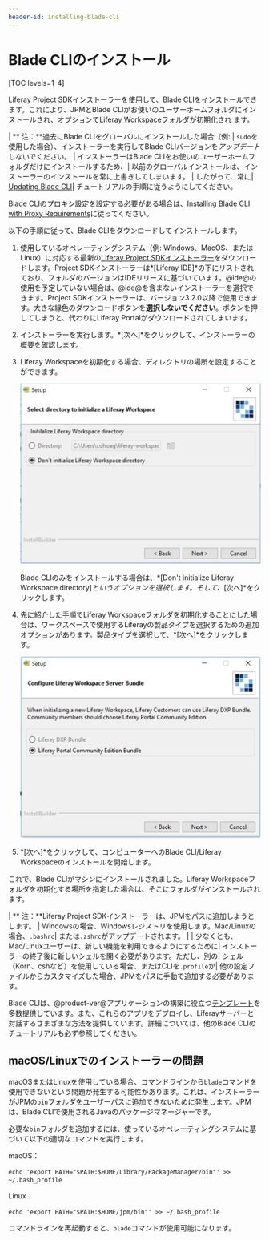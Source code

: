 ```yaml
---
header-id: installing-blade-cli
---
```


# Blade CLIのインストール

[TOC levels=1-4]

Liferay Project SDKインストーラーを使用して、Blade CLIをインストールできます。これにより、JPMとBlade CLIがお使いのユーザーホームフォルダにインストールされ、オプションで[Liferay Workspace](/docs/7-1/tutorials/-/knowledge_base/t/liferay-workspace)フォルダが初期化され ます。

| ** 注：**過去にBlade CLIをグローバルにインストールした場合（例: | `sudo`を使用した場合）、インストーラーを実行してBlade CLIバージョンを*アップデート*しないでください。
| インストーラーはBlade CLIをお使いのユーザーホームフォルダだけにインストールするため、| 以前のグローバルインストールは、インストーラーのインストールを常に上書きしてしまいます。
| したがって、常に| [Updating Blade CLI](/docs/7-1/tutorials/-/knowledge_base/t/updating-blade-cli)| チュートリアルの手順に従うようにしてください。

Blade CLIのプロキシ設定を設定する必要がある場合は、[Installing Blade CLI with Proxy Requirements](/docs/7-1/tutorials/-/knowledge_base/t/setting-blade-cli-proxy-requirments)に従ってください。

以下の手順に従って、Blade CLIをダウンロードしてインストールします。

1. 使用しているオペレーティングシステム（例: Windows、MacOS、またはLinux）に対応する最新の[Liferay Project SDKインストーラー](https://sourceforge.net/projects/lportal/files/Liferay%20IDE/)をダウンロードします。Project SDKインストーラーは*[Liferay IDE]*の下にリストされており、フォルダのバージョンはIDEリリースに基づいています。@ide@の使用を予定していない場合は、@ide@を含まないインストーラーを選択できます。Project SDKインストーラーは、バージョン3.2.0以降で使用できます。大きな緑色のダウンロードボタンを**選択しないでください**。ボタンを押してしまうと、代わりにLiferay Portalがダウンロードされてしまいます。

2. インストーラーを実行します。*[次へ]*をクリックして、インストーラーの概要を確認します。

3. Liferay Workspaceを初期化する場合、ディレクトリの場所を設定することができます。

   ![図1：Liferay Workspaceを配置する場所を決定します（必要な場合）。](../../../images/blade-installer-workspace-init.png)

   Blade CLIのみをインストールする場合は、*[Don't initialize Liferay Workspace directory]*というオプションを選択します。そして、*[次へ]*をクリックします。

4. 先に紹介した手順でLiferay Workspaceフォルダを初期化することにした場合は、ワークスペースで使用するLiferayの製品タイプを選択するための追加オプションがあります。製品タイプを選択して、*[次へ]*をクリックします。

   ![図2：Liferay Workspaceで使用する製品バージョンを選択します。](../../../images/installer-workspace-type.png)

5. *[次へ]*をクリックして、コンピューターへのBlade CLI/Liferay Workspaceのインストールを開始します。

 これで、Blade CLIがマシンにインストールされました。Liferay Workspaceフォルダを初期化する場所を指定した場合は、そこにフォルダがインストールされます。

| ** 注：**Liferay Project SDKインストーラーは、JPMをパスに追加しようとします。
| Windowsの場合、Windowsレジストリを使用します。Mac/Linuxの場合、`.bashrc`| または`.zshrc`がアップデートされます。
| | 少なくとも、Mac/Linuxユーザーは、新しい機能を利用できるようにするために| インストーラーの終了後に新しいシェルを開く必要があります。ただし、別の| シェル（Korn、cshなど）を使用している場合、またはCLIを`.profile`か| 他の設定ファイルからカスタマイズした場合、JPMをパスに手動で追加する必要があります。

Blade CLIは、@product-ver@アプリケーションの構築に役立つ[テンプレート](/docs/7-1/reference/-/knowledge_base/r/project-templates)を多数提供しています。また、これらのアプリをデプロイし、Liferayサーバーと対話するさまざまな方法を提供しています。詳細については、他のBlade CLIのチュートリアルも必ず参照してください。

## macOS/Linuxでのインストーラーの問題

macOSまたはLinuxを使用している場合、コマンドラインから`blade`コマンドを使用できないという問題が発生する可能性があります。これは、インストーラーがJPMの`bin`フォルダをユーザーパスに追加できないために発生します。JPMは、Blade CLIで使用されるJavaのパッケージマネージャーです。

必要な`bin`フォルダを追加するには、使っているオペレーティングシステムに基づいて以下の適切なコマンドを実行します。

macOS：

    echo 'export PATH="$PATH:$HOME/Library/PackageManager/bin"' >> ~/.bash_profile

Linux：

    echo 'export PATH="$PATH:$HOME/jpm/bin"' >> ~/.bash_profile

コマンドラインを再起動すると、`blade`コマンドが使用可能になります。
